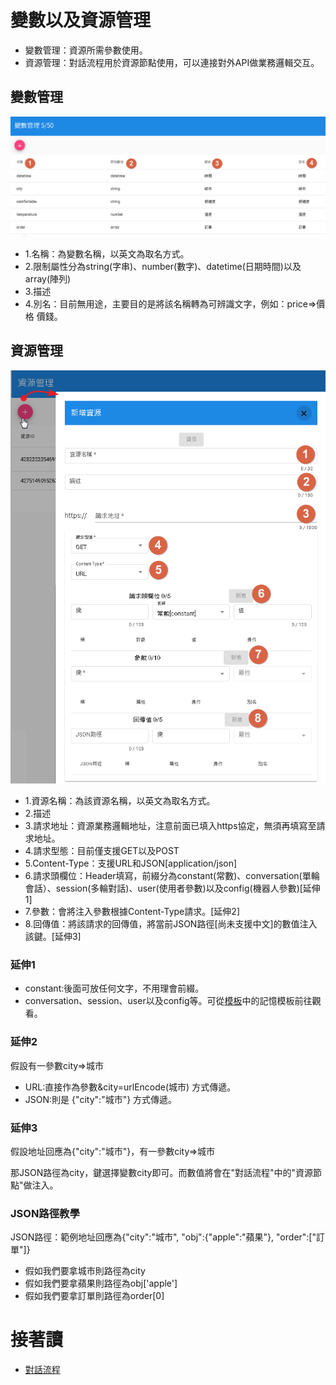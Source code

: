# 變數以及資源管理
- 變數管理：資源所需參數使用。
- 資源管理：對話流程用於資源節點使用，可以連接對外API做業務邏輯交互。

## 變數管理
![](../../../../images/docs/Image066.png)
- 1.名稱：為變數名稱，以英文為取名方式。
- 2.限制屬性分為string(字串)、number(數字)、datetime(日期時間)以及array(陣列)
- 3.描述
- 4.別名：目前無用途，主要目的是將該名稱轉為可辨識文字，例如：price=>價格 價錢。

## 資源管理
![](../../../../images/docs/Image067.png)
- 1.資源名稱：為該資源名稱，以英文為取名方式。
- 2.描述
- 3.請求地址：資源業務邏輯地址，注意前面已填入https協定，無須再填寫至請求地址。
- 4.請求型態：目前僅支援GET以及POST
- 5.Content-Type：支援URL和JSON[application/json]
- 6.請求頭欄位：Header填寫，前綴分為constant(常數)、conversation(單輪會話）、session(多輪對話)、user(使用者參數)以及config(機器人參數)[延伸1]
- 7.參數：會將注入參數根據Content-Type請求。[延伸2]
- 8.回傳值：將該請求的回傳值，將當前JSON路徑[尚未支援中文]的數值注入該鍵。[延伸3]

### 延伸1
- constant:後面可放任何文字，不用理會前綴。
- conversation、session、user以及config等。可從[模板](../../tutorials/docs/bot-template.html#記憶模板)中的記憶模板前往觀看。
### 延伸2
假設有一參數city=>城市
- URL:直接作為參數&city=urlEncode(城市) 方式傳遞。
- JSON:則是 {"city":"城市"} 方式傳遞。

### 延伸3
假設地址回應為{"city":"城市"}，有一參數city=>城市

那JSON路徑為city，鍵選擇變數city即可。而數值將會在"對話流程"中的"資源節點"做注入。

### JSON路徑教學
JSON路徑：範例地址回應為{"city":"城市", "obj":{"apple":"蘋果"}, "order":["訂單"]}
- 假如我們要拿城市則路徑為city
- 假如我們要拿蘋果則路徑為obj['apple']
- 假如我們要拿訂單則路徑為order[0]

# 接著讀
- [對話流程](../../tutorials/docs/bot-flow.html)